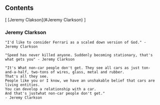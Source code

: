 ## Contents

[ [Jeremy Clakson](#Jeremy Clarkson) ]

### Jeremy Clarkson
```
"I'd like to consider Ferrari as a scaled down version of God." - Jeremy Clarkson
```
```
"Speed has never killed anyone. Suddenly becoming stationary, that's what gets you" - Jeremy Clarkson
```
```
"It's What non-car people don't get. They see all cars as just ton-and-a-half, two-tons of wires, glass, metal and rubber.
That's all they see. 
People like you or I know, we have an unshakable belief that cars are living entities. 
You can develop a relationship with a car.
And that's justwhat non-car people don't get."
- Jeremy Clarkson
```
